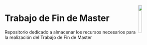 <img src=![image](https://user-images.githubusercontent.com/49028287/171605548-56304eab-3aab-4268-a466-0dbc938b23e1.png)
 width=15% align="right" />
# Trabajo de Fin de Master
Repositorio dedicado a almacenar los recursos necesarios para la realización del Trabajo de Fin de Master
